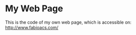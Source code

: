 # My Web Page

This is the code of my own web page, which is accessible on: http://www.fabioacs.com/
